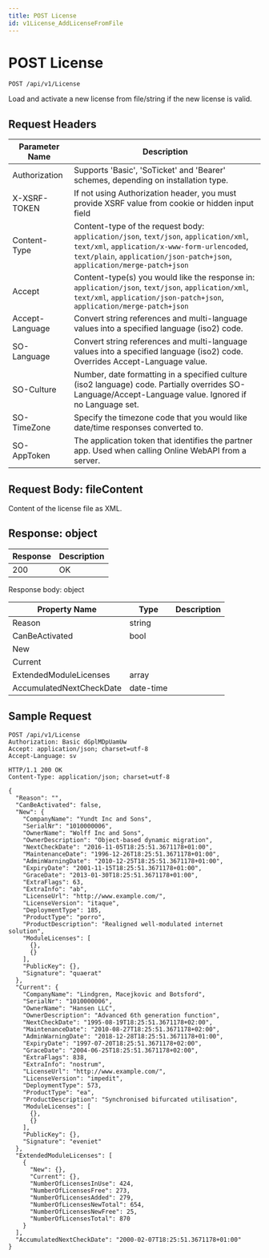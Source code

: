```yaml
---
title: POST License
id: v1License_AddLicenseFromFile
---
```


# POST License

```http
POST /api/v1/License
```

Load and activate a new license from file/string if the new license is valid.








## Request Headers

| Parameter Name | Description |
|----------------|-------------|
| Authorization  | Supports 'Basic', 'SoTicket' and 'Bearer' schemes, depending on installation type. |
| X-XSRF-TOKEN   | If not using Authorization header, you must provide XSRF value from cookie or hidden input field |
| Content-Type | Content-type of the request body: `application/json`, `text/json`, `application/xml`, `text/xml`, `application/x-www-form-urlencoded`, `text/plain`, `application/json-patch+json`, `application/merge-patch+json` |
| Accept         | Content-type(s) you would like the response in: `application/json`, `text/json`, `application/xml`, `text/xml`, `application/json-patch+json`, `application/merge-patch+json` |
| Accept-Language | Convert string references and multi-language values into a specified language (iso2) code. |
| SO-Language | Convert string references and multi-language values into a specified language (iso2) code. Overrides Accept-Language value. |
| SO-Culture | Number, date formatting in a specified culture (iso2 language) code. Partially overrides SO-Language/Accept-Language value. Ignored if no Language set. |
| SO-TimeZone | Specify the timezone code that you would like date/time responses converted to. |
| SO-AppToken | The application token that identifies the partner app. Used when calling Online WebAPI from a server. |

## Request Body: fileContent  

Content of the license file as XML. 



## Response: object



| Response | Description |
|----------------|-------------|
| 200 | OK |

Response body: object

| Property Name | Type |  Description |
|----------------|------|--------------|
| Reason | string |  |
| CanBeActivated | bool |  |
| New |  |  |
| Current |  |  |
| ExtendedModuleLicenses | array |  |
| AccumulatedNextCheckDate | date-time |  |

## Sample Request

```http!
POST /api/v1/License
Authorization: Basic dGplMDpUamUw
Accept: application/json; charset=utf-8
Accept-Language: sv
```

```http_
HTTP/1.1 200 OK
Content-Type: application/json; charset=utf-8

{
  "Reason": "",
  "CanBeActivated": false,
  "New": {
    "CompanyName": "Yundt Inc and Sons",
    "SerialNr": "1010000006",
    "OwnerName": "Wolff Inc and Sons",
    "OwnerDescription": "Object-based dynamic migration",
    "NextCheckDate": "2016-11-05T18:25:51.3671178+01:00",
    "MaintenanceDate": "1996-12-26T18:25:51.3671178+01:00",
    "AdminWarningDate": "2010-12-25T18:25:51.3671178+01:00",
    "ExpiryDate": "2001-11-15T18:25:51.3671178+01:00",
    "GraceDate": "2013-01-30T18:25:51.3671178+01:00",
    "ExtraFlags": 63,
    "ExtraInfo": "ab",
    "LicenseUrl": "http://www.example.com/",
    "LicenseVersion": "itaque",
    "DeploymentType": 185,
    "ProductType": "porro",
    "ProductDescription": "Realigned well-modulated internet solution",
    "ModuleLicenses": [
      {},
      {}
    ],
    "PublicKey": {},
    "Signature": "quaerat"
  },
  "Current": {
    "CompanyName": "Lindgren, Macejkovic and Botsford",
    "SerialNr": "1010000006",
    "OwnerName": "Hansen LLC",
    "OwnerDescription": "Advanced 6th generation function",
    "NextCheckDate": "1995-08-19T18:25:51.3671178+02:00",
    "MaintenanceDate": "2010-08-27T18:25:51.3671178+02:00",
    "AdminWarningDate": "2018-12-28T18:25:51.3671178+01:00",
    "ExpiryDate": "1997-07-20T18:25:51.3671178+02:00",
    "GraceDate": "2004-06-25T18:25:51.3671178+02:00",
    "ExtraFlags": 838,
    "ExtraInfo": "nostrum",
    "LicenseUrl": "http://www.example.com/",
    "LicenseVersion": "impedit",
    "DeploymentType": 573,
    "ProductType": "ea",
    "ProductDescription": "Synchronised bifurcated utilisation",
    "ModuleLicenses": [
      {},
      {}
    ],
    "PublicKey": {},
    "Signature": "eveniet"
  },
  "ExtendedModuleLicenses": [
    {
      "New": {},
      "Current": {},
      "NumberOfLicensesInUse": 424,
      "NumberOfLicensesFree": 273,
      "NumberOfLicensesAdded": 279,
      "NumberOfLicensesNewTotal": 654,
      "NumberOfLicensesNewFree": 25,
      "NumberOfLicensesTotal": 870
    }
  ],
  "AccumulatedNextCheckDate": "2000-02-07T18:25:51.3671178+01:00"
}
```